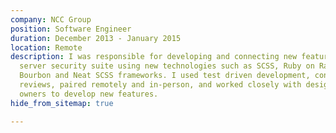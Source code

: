 ```yaml
---
company: NCC Group
position: Software Engineer
duration: December 2013 - January 2015
location: Remote
description: I was responsible for developing and connecting new features to a proprietary
  server security suite using new technologies such as SCSS, Ruby on Rails, and thoughtbot's
  Bourbon and Neat SCSS frameworks. I used test driven development, conducted code
  reviews, paired remotely and in-person, and worked closely with designers and product
  owners to develop new features.
hide_from_sitemap: true

---
```

